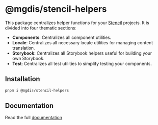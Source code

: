 # @mgdis/stencil-helpers

This package centralizes helper functions for your [Stencil](https://stenciljs.com/) projects. It is divided into four thematic sections:

- **Components**: Centralizes all component utilities.
- **Locale**: Centralizes all necessary locale utilities for managing content translation.
- **Storybook**: Centralizes all Storybook helpers useful for building your own Storybook.
- **Test**: Centralizes all test utilities to simplify testing your components.

## Installation

```bash
pnpm i @mgdis/stencil-helpers
```

## Documentation

Read the full [documentation](./docs/README.md)
